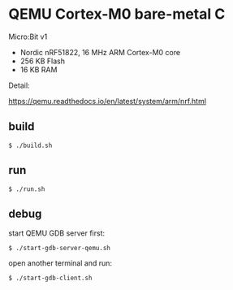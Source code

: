 # QEMU Cortex-M0 bare-metal C

Micro:Bit v1

- Nordic nRF51822, 16 MHz ARM Cortex-M0 core
- 256 KB Flash
- 16 KB RAM

Detail:

https://qemu.readthedocs.io/en/latest/system/arm/nrf.html

## build

`$ ./build.sh`

## run

`$ ./run.sh`

## debug

start QEMU GDB server first:

`$ ./start-gdb-server-qemu.sh`

open another terminal and run:

`$ ./start-gdb-client.sh`
